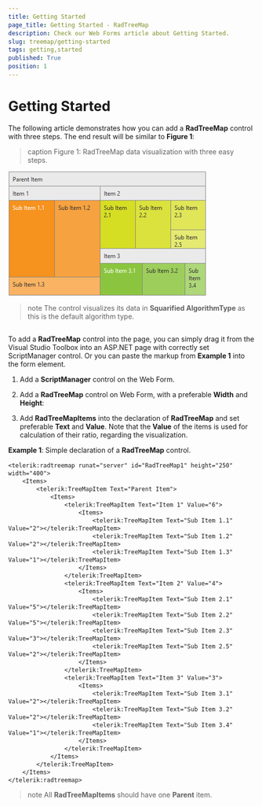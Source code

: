 ```yaml
---
title: Getting Started
page_title: Getting Started - RadTreeMap
description: Check our Web Forms article about Getting Started.
slug: treemap/getting-started
tags: getting,started
published: True
position: 1
---
```


# Getting Started


The following article demonstrates how you can add a **RadTreeMap** control with three steps. The end result will be similar to **Figure 1**:
>caption Figure 1: RadTreeMap data visualization with three easy steps.

![treemap-gettingstarted](images/treemap-gettingstarted.png)

>note The control visualizes its data in **Squarified AlgorithmType** as this is the default algorithm type.
>


## 

To add a **RadTreeMap** control into the page, you can simply drag it from the Visual Studio Toolbox into an ASP.NET page with correctly set ScriptManager control. Or you can paste the markup from **Example 1** into the form element.

1. Add a **ScriptManager** control on the Web Form.

1. Add a **RadTreeMap** control on Web Form, with a preferable **Width** and **Height**:

1. Add **RadTreeMapItems** into the declaration of **RadTreeMap** and set preferable **Text** and **Value**. Note that the **Value** of the items is used for calculation of their ratio, regarding the visualization.

**Example 1**: Simple declaration of a **RadTreeMap** control.


````ASPNET
<telerik:radtreemap runat="server" id="RadTreeMap1" height="250" width="400">
    <Items>
        <telerik:TreeMapItem Text="Parent Item">
            <Items>
                <telerik:TreeMapItem Text="Item 1" Value="6">
                    <Items>
                        <telerik:TreeMapItem Text="Sub Item 1.1" Value="2"></telerik:TreeMapItem>
                        <telerik:TreeMapItem Text="Sub Item 1.2" Value="2"></telerik:TreeMapItem>
                        <telerik:TreeMapItem Text="Sub Item 1.3" Value="1"></telerik:TreeMapItem>
                    </Items>
                </telerik:TreeMapItem>
                <telerik:TreeMapItem Text="Item 2" Value="4">
                    <Items>
                        <telerik:TreeMapItem Text="Sub Item 2.1" Value="5"></telerik:TreeMapItem>
                        <telerik:TreeMapItem Text="Sub Item 2.2" Value="5"></telerik:TreeMapItem>
                        <telerik:TreeMapItem Text="Sub Item 2.3" Value="3"></telerik:TreeMapItem>
                        <telerik:TreeMapItem Text="Sub Item 2.5" Value="2"></telerik:TreeMapItem>
                    </Items>
                </telerik:TreeMapItem>
                <telerik:TreeMapItem Text="Item 3" Value="3">
                    <Items>
                        <telerik:TreeMapItem Text="Sub Item 3.1" Value="2"></telerik:TreeMapItem>
                        <telerik:TreeMapItem Text="Sub Item 3.2" Value="2"></telerik:TreeMapItem>
                        <telerik:TreeMapItem Text="Sub Item 3.4" Value="1"></telerik:TreeMapItem>
                    </Items>
                </telerik:TreeMapItem>
            </Items>
        </telerik:TreeMapItem>
    </Items>
</telerik:radtreemap>
````

>note All **RadTreeMapItems** should have one **Parent** item.
>

